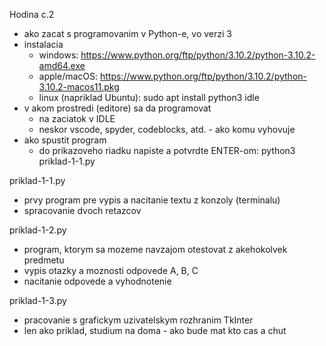 Hodina c.2

- ako zacat s programovanim v Python-e, vo verzi 3
- instalacia
  - windows: https://www.python.org/ftp/python/3.10.2/python-3.10.2-amd64.exe
  - apple/macOS: https://www.python.org/ftp/python/3.10.2/python-3.10.2-macos11.pkg
  - linux (napriklad Ubuntu): sudo apt install python3 idle
- v akom prostredi (editore) sa da programovat
  - na zaciatok v IDLE
  - neskor vscode, spyder, codeblocks, atd. - ako komu vyhovuje
- ako spustit program
  - do prikazoveho riadku napiste a potvrdte ENTER-om: python3 priklad-1-1.py

priklad-1-1.py
- prvy program pre vypis a nacitanie textu z konzoly (terminalu)
- spracovanie dvoch retazcov

priklad-1-2.py
- program, ktorym sa mozeme navzajom otestovat z akehokolvek predmetu
- vypis otazky a moznosti odpovede A, B, C
- nacitanie odpovede a vyhodnotenie

priklad-1-3.py
- pracovanie s grafickym uzivatelskym rozhranim TkInter
- len ako priklad, studium na doma - ako bude mat kto cas a chut
